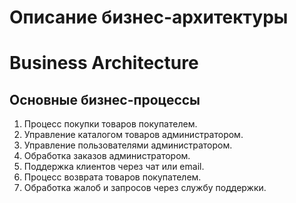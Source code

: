 # Описание бизнес-архитектуры
# Business Architecture

## Основные бизнес-процессы
1. Процесс покупки товаров покупателем.
2. Управление каталогом товаров администратором.
3. Управление пользователями администратором.
4. Обработка заказов администратором.
5. Поддержка клиентов через чат или email.
6. Процесс возврата товаров покупателем.
7. Обработка жалоб и запросов через службу поддержки.
